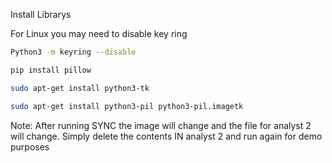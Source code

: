 Install Librarys

For Linux you may need to disable key ring 

```sh
Python3 -m keyring --disable
```
```sh
pip install pillow
```
```sh
sudo apt-get install python3-tk
```
```sh
sudo apt-get install python3-pil python3-pil.imagetk
```

Note: After running SYNC the image will change and the file for analyst 2 will change. Simply delete the contents IN analyst 2 and run again for demo purposes
